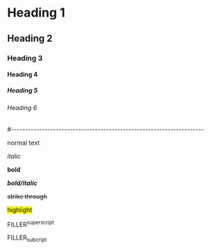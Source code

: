 <!--README.md files serve as the main landing page on this directory's github repository. It is the first thing that a viewer sees when he or she enters the github repo.

-->

# Heading 1

## Heading 2

### Heading 3

#### Heading 4

##### Heading 5

###### Heading 6

<!--This is writing comments-->

#---------------------------------------------------------------------

normal text

*italic*

**bold**

***bold/italic***

~~strike through~~

<mark>highlight</mark>

FILLER<sup>superscript</sup>

FILLER<sub>subcript</sub>